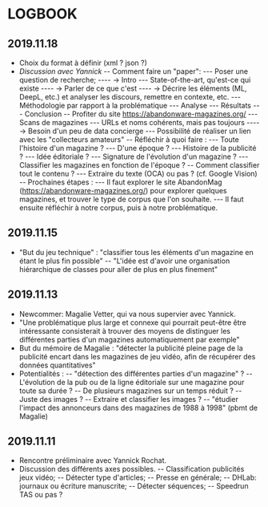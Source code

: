 # LOGBOOK

## 2019.11.18
- Choix du format à définir (xml ? json ?)
- *Discussion avec Yannick*
-- Comment faire un "paper":
--- Poser une question de recherche;
---- -> Intro
--- State-of-the-art, qu'est-ce qui existe
---- -> Parler de ce que c'est
---- -> Décrire les éléments (ML, DeepL, etc.) et analyser les discours, remettre en contexte, etc.
--- Méthodologie par rapport à la problématique
--- Analyse
--- Résultats
--- Conclusion
-- Profiter du site https://abandonware-magazines.org/
--- Scans de magazines
--- URLs et noms cohérents, mais pas toujours
---- -> Besoin d'un peu de data concierge
--- Possibilité de réaliser un lien avec les "collecteurs amateurs"
-- Réfléchir à quoi faire :
--- Toute l'histoire d'un magazine ?
--- D'une époque ?
--- Histoire de la publicité ?
--- Idée éditoriale ?
--- Signature de l'évolution d'un magazine ?
--- Classifier les magazines en fonction de l'époque ?
-- Comment classifier tout le contenu ?
--- Extraire du texte (OCA) ou pas ? (cf. Google Vision)
-- Prochaines étapes :
--- Il faut explorer le site AbandonMag (https://abandonware-magazines.org/) pour explorer quelques magazines, et trouver le type de corpus que l'on souhaite.
--- Il faut ensuite réfléchir à notre corpus, puis à notre problématique.

## 2019.11.15
- "But du jeu technique" : "classifier tous les éléments d'un magazine en étant le plus fin possible"
-- "L'idée est d'avoir une organisation hiérarchique de classes pour aller de plus en plus finement"

## 2019.11.13
- Newcommer: Magalie Vetter, qui va nous supervier avec Yannick.
- "Une problématique plus large et connexe qui pourrait peut-être être intéressante consisterait à trouver des moyens de distinguer les différentes parties d'un magazines automatiquement par exemple"
- But du mémoire de Magalie : "détecter la publicité pleine page de la publicité encart dans les magazines de jeu vidéo, afin de récupérer des données quantitatives"
- Potentialités :
-- "détection des différentes parties d'un magazine" ?
-- L'évolution de la pub ou de la ligne éditoriale sur une magazine pour toute sa durée ?
-- De plusieurs magazines sur un temps réduit ?
-- Juste des images ?
-- Extraire et classifier les images ?
-- "étudier l'impact des annonceurs dans des magazines de 1988 à 1998" (pbmt de Magalie)

## 2019.11.11
- Rencontre préliminaire avec Yannick Rochat.
- Discussion des différents axes possibles.
-- Classification publicités jeux vidéo;
-- Détecter type d'articles;
-- Presse en générale;
-- DHLab: journaux ou écriture manuscrite;
-- Détecter séquences;
-- Speedrun TAS ou pas ?
